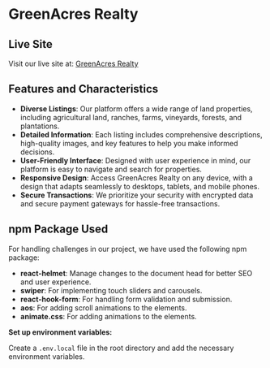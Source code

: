# GreenAcres Realty

## Live Site

Visit our live site at: [GreenAcres Realty]( https://greenacres-realty.firebaseapp.com/)

## Features and Characteristics

- **Diverse Listings**: Our platform offers a wide range of land properties, including agricultural land, ranches, farms, vineyards, forests, and plantations.
- **Detailed Information**: Each listing includes comprehensive descriptions, high-quality images, and key features to help you make informed decisions.
- **User-Friendly Interface**: Designed with user experience in mind, our platform is easy to navigate and search for properties.
- **Responsive Design**: Access GreenAcres Realty on any device, with a design that adapts seamlessly to desktops, tablets, and mobile phones.
- **Secure Transactions**: We prioritize your security with encrypted data and secure payment gateways for hassle-free transactions.

## npm Package Used
For handling challenges in our project, we have used the following npm package:

- **react-helmet**: Manage changes to the document head for better SEO and user experience.
- **swiper**: For implementing touch sliders and carousels.
- **react-hook-form**: For handling form validation and submission.
- **aos**: For adding scroll animations to the elements.
- **animate.css**: For adding animations to the elements.


 **Set up environment variables:**

 Create a `.env.local` file in the root directory and add the necessary environment variables. 
